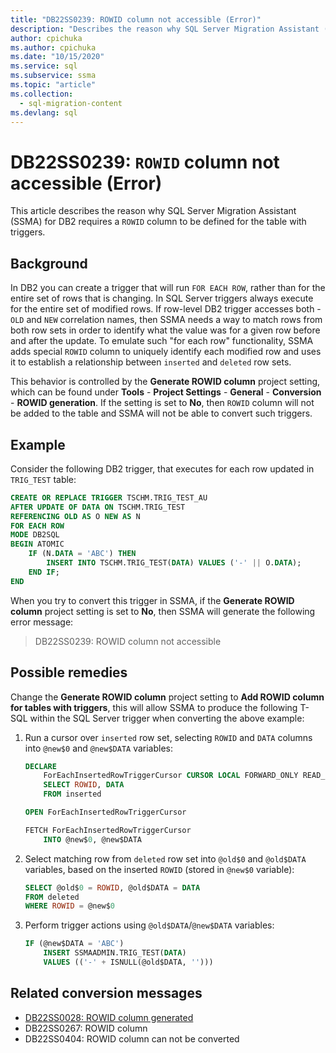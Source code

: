 ```yaml
---
title: "DB22SS0239: ROWID column not accessible (Error)"
description: "Describes the reason why SQL Server Migration Assistant (SSMA) for DB2 requires a ROWID column to be defined."
author: cpichuka
ms.author: cpichuka
ms.date: "10/15/2020"
ms.service: sql
ms.subservice: ssma
ms.topic: "article"
ms.collection:
  - sql-migration-content
ms.devlang: sql
---
```


# DB22SS0239: `ROWID` column not accessible (Error)

This article describes the reason why SQL Server Migration Assistant (SSMA) for DB2 requires a `ROWID` column to be defined for the table with triggers.

## Background

In DB2 you can create a trigger that will run `FOR EACH ROW`, rather than for the entire set of rows that is changing. In SQL Server triggers always execute for the entire set of modified rows. If row-level DB2 trigger accesses both - `OLD` and `NEW` correlation names, then SSMA needs a way to match rows from both row sets in order to identify what the value was for a given row before and after the update. To emulate such "for each row" functionality, SSMA adds special `ROWID` column to uniquely identify each modified row and uses it to establish a relationship between `inserted` and `deleted` row sets.

This behavior is controlled by the **Generate ROWID column** project setting, which can be found under **Tools** - **Project Settings** - **General** - **Conversion** - **ROWID generation**. If the setting is set to **No**, then `ROWID` column will not be added to the table and SSMA will not be able to convert such triggers.

## Example

Consider the following DB2 trigger, that executes for each row updated in `TRIG_TEST` table:

```sql
CREATE OR REPLACE TRIGGER TSCHM.TRIG_TEST_AU
AFTER UPDATE OF DATA ON TSCHM.TRIG_TEST
REFERENCING OLD AS O NEW AS N
FOR EACH ROW
MODE DB2SQL
BEGIN ATOMIC
    IF (N.DATA = 'ABC') THEN
        INSERT INTO TSCHM.TRIG_TEST(DATA) VALUES ('-' || O.DATA);
    END IF;
END
```

When you try to convert this trigger in SSMA, if the **Generate ROWID column** project setting is set to **No**, then SSMA will generate the following error message:

> DB22SS0239: ROWID column not accessible

## Possible remedies

Change the **Generate ROWID column** project setting to **Add ROWID column for tables with triggers**, this will allow SSMA to produce the following T-SQL within the SQL Server trigger when converting the above example:

1) Run a cursor over `inserted` row set, selecting `ROWID` and `DATA` columns into `@new$0` and `@new$DATA` variables:

    ```sql
    DECLARE
        ForEachInsertedRowTriggerCursor CURSOR LOCAL FORWARD_ONLY READ_ONLY FOR
        SELECT ROWID, DATA
        FROM inserted

    OPEN ForEachInsertedRowTriggerCursor

    FETCH ForEachInsertedRowTriggerCursor
        INTO @new$0, @new$DATA
    ```

2) Select matching row from `deleted` row set into `@old$0` and `@old$DATA` variables, based on the inserted `ROWID` (stored in `@new$0` variable):

    ```sql
    SELECT @old$0 = ROWID, @old$DATA = DATA
    FROM deleted
    WHERE ROWID = @new$0
    ```

3) Perform trigger actions using `@old$DATA`/`@new$DATA` variables:

    ```sql
    IF (@new$DATA = 'ABC')
        INSERT SSMAADMIN.TRIG_TEST(DATA)
        VALUES (('-' + ISNULL(@old$DATA, '')))
    ```

## Related conversion messages

* [DB22SS0028: ROWID column generated](db22ss0028.md)
* DB22SS0267: ROWID column
* DB22SS0404: ROWID column can not be converted
